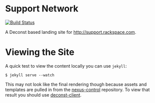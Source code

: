 
# Support Network

[![Build Status](https://travis-ci.org/rackerlabs/docs-support-network.svg?branch=master)](https://travis-ci.org/rackerlabs/docs-support-network)


A Deconst based landing site for http://support.rackspace.com.

# Viewing the Site

A quick test to view the content locally you can use `jekyll`:

    $ jekyll serve --watch

This may not look like the final rendering though because assets and templates
are pulled in from the
[nexus-control](https://github.com/rackerlabs/nexus-control) repository.  To
view that result you should use
[deconst-client](https://github.com/deconst/client).


